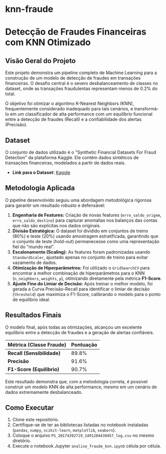 # knn-fraude
# Detecção de Fraudes Financeiras com KNN Otimizado

## Visão Geral do Projeto

Este projeto demonstra um pipeline completo de Machine Learning para a construção de um modelo de detecção de fraudes em transações financeiras. O desafio central é o severo desbalanceamento de classes no dataset, onde as transações fraudulentas representam menos de 0.2% do total.

O objetivo foi otimizar o algoritmo K-Nearest Neighbors (KNN), frequentemente considerado inadequado para tais cenários, e transformá-lo em um classificador de alta performance com um equilíbrio funcional entre a detecção de fraudes (Recall) e a confiabilidade dos alertas (Precisão).

## Dataset

O conjunto de dados utilizado é o "Synthetic Financial Datasets For Fraud Detection" da plataforma Kaggle. Ele contém dados sintéticos de transações financeiras, modelados a partir de dados reais.

- **Link para o Dataset:** [Kaggle](https://www.kaggle.com/datasets/ealaxi/paysim1)

## Metodologia Aplicada

O pipeline desenvolvido seguiu uma abordagem metodológica rigorosa para garantir um resultado robusto e defensável:

1.  **Engenharia de Features:** Criação de novas features (`erro_saldo_origem`, `erro_saldo_destino`) para capturar anomalias nos balanços das contas que não são explícitas nos dados originais.
2.  **Divisão Estratégica:** O dataset foi dividido em conjuntos de treino (80%) e teste (20%) usando amostragem estratificada, garantindo que o conjunto de teste (hold-out) permanecesse como uma representação fiel do "mundo real".
3.  **Escalonamento (Scaling):** As features foram padronizadas usando `StandardScaler`, ajustado apenas no conjunto de treino para evitar vazamento de dados.
4.  **Otimização de Hiperparâmetros:** Foi utilizado o `GridSearchCV` para encontrar a melhor combinação de hiperparâmetros para o KNN (`n_neighbors`, `weights`, `p`), otimizando diretamente pela métrica **F1-Score**.
5.  **Ajuste Fino do Limiar de Decisão:** Após treinar o melhor modelo, foi gerada a Curva Precisão-Recall para identificar o limiar de decisão (`threshold`) que maximiza o F1-Score, calibrando o modelo para o ponto de equilíbrio ideal.

## Resultados Finais

O modelo final, após todas as otimizações, alcançou um excelente equilíbrio entre a detecção de fraudes e a geração de alertas confiáveis.

| Métrica (Classe Fraude) | Pontuação |
| :--- | :--- |
| **Recall (Sensibilidade)** | 89.8% |
| **Precisão** | 91.6% |
| **F1-Score (Equilíbrio)**| 90.7% |

Este resultado demonstra que, com a metodologia correta, é possível construir um modelo KNN de alta performance, mesmo em um cenário de dados extremamente desbalanceado.

## Como Executar

1.  Clone este repositório.
2.  Certifique-se de ter as bibliotecas listadas no notebook instaladas (`pandas`, `numpy`, `scikit-learn`, `matplotlib`, `seaborn`).
3.  Coloque o arquivo `PS_20174392719_1491204439457_log.csv` no mesmo diretório.
4.  Execute o notebook Jupyter `analise_fraude_knn.ipynb` célula por célula.
